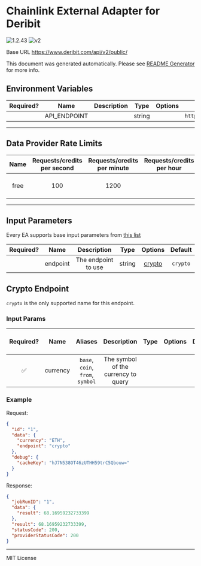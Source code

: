 # Chainlink External Adapter for Deribit

![1.2.43](https://img.shields.io/github/package-json/v/smartcontractkit/external-adapters-js?filename=packages/sources/deribit/package.json) ![v2](https://img.shields.io/badge/framework%20version-v2-blueviolet)

Base URL https://www.deribit.com/api/v2/public/

This document was generated automatically. Please see [README Generator](../../scripts#readme-generator) for more info.

## Environment Variables

| Required? |     Name     | Description |  Type  | Options |                 Default                  |
| :-------: | :----------: | :---------: | :----: | :-----: | :--------------------------------------: |
|           | API_ENDPOINT |             | string |         | `https://www.deribit.com/api/v2/public/` |

---

## Data Provider Rate Limits

| Name | Requests/credits per second | Requests/credits per minute | Requests/credits per hour |                                       Note                                       |
| :--: | :-------------------------: | :-------------------------: | :-----------------------: | :------------------------------------------------------------------------------: |
| free |             100             |            1200             |                           | for non-matching requests: https://www.deribit.com/pages/information/rate-limits |

---

## Input Parameters

Every EA supports base input parameters from [this list](../../core/bootstrap#base-input-parameters)

| Required? |   Name   |     Description     |  Type  |          Options           | Default  |
| :-------: | :------: | :-----------------: | :----: | :------------------------: | :------: |
|           | endpoint | The endpoint to use | string | [crypto](#crypto-endpoint) | `crypto` |

## Crypto Endpoint

`crypto` is the only supported name for this endpoint.

### Input Params

| Required? |   Name   |             Aliases              |             Description             | Type | Options | Default | Depends On | Not Valid With |
| :-------: | :------: | :------------------------------: | :---------------------------------: | :--: | :-----: | :-----: | :--------: | :------------: |
|    ✅     | currency | `base`, `coin`, `from`, `symbol` | The symbol of the currency to query |      |         |         |            |                |

### Example

Request:

```json
{
  "id": "1",
  "data": {
    "currency": "ETH",
    "endpoint": "crypto"
  },
  "debug": {
    "cacheKey": "hJ7N538OT46zUTHH59trC5Qbouw="
  }
}
```

Response:

```json
{
  "jobRunID": "1",
  "data": {
    "result": 68.16959232733399
  },
  "result": 68.16959232733399,
  "statusCode": 200,
  "providerStatusCode": 200
}
```

---

MIT License
